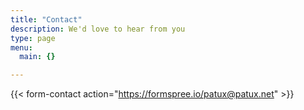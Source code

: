 ```yaml
---
title: "Contact"
description: We'd love to hear from you
type: page
menu:
  main: {}

---
```




{{< form-contact action="https://formspree.io/patux@patux.net"  >}}
